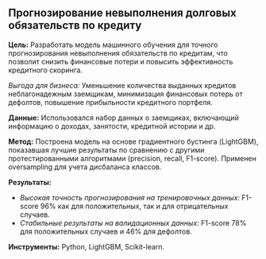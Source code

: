 ## Прогнозирование невыполнения долговых обязательств по кредиту

**Цель:** Разработать модель машинного обучения для точного прогнозирования невыполнения обязательств по кредитам, что позволит снизить финансовые потери и повысить эффективность кредитного скоринга.

*Выгода для бизнеса:* Уменьшение количества выданных кредитов неблагонадежным заемщикам, минимизация финансовых потерь от дефолтов, повышение прибыльности кредитного портфеля.

**Данные:** Использовался набор данных о заемщиках, включающий информацию о доходах, занятости, кредитной истории и др.

**Метод:** Построена модель на основе градиентного бустинга (LightGBM), показавшая лучшие результаты по сравнению с другими протестированными алгоритмами (precision, recall, F1-score). Применен oversampling для учета дисбаланса классов.

**Результаты:**
* *Высокая точность прогнозирования на тренировочных данных:* F1-score 96% как для положительных, так и для отрицательных случаев.
* *Стабильные результаты на валидационных данных:* F1-score 78% для положительных случаев и 46% для дефолтов.

**Инструменты:** Python, LightGBM, Scikit-learn.
